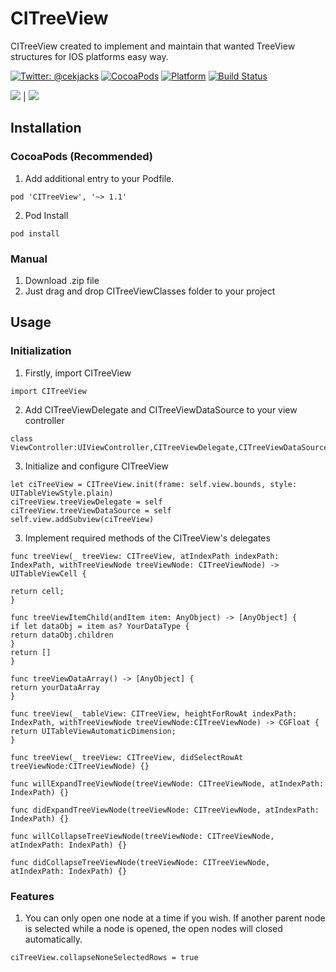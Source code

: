 
# CITreeView

CITreeView created to implement and maintain that wanted TreeView structures for IOS platforms easy way.

[![Twitter: @cekjacks](https://img.shields.io/badge/contact-%40cekjacks-blue.svg)](https://twitter.com/cekjacks)
[![CocoaPods](https://img.shields.io/badge/pod-v1.0.0-blue.svg)](https://github.com/cenksk/CITreeView)
[![Platform](https://img.shields.io/badge/platform-ios-lightgrey.svg)](http://cocoadocs.org/docsets/CITreeView)
[![Build Status](https://travis-ci.org/cenksk/CITreeView.svg?branch=master)](https://travis-ci.org/cenksk/CITreeView)



![](https://github.com/cenksk/CITreeView/blob/master/CITreeView_01.gif) | ![](https://github.com/cenksk/CITreeView/blob/master/CITreeView_02.gif)


## Installation

### CocoaPods (Recommended)

1. Add additional entry to your Podfile.

```
pod 'CITreeView', '~> 1.1'
```

2. Pod Install

```
pod install
```
### Manual

1. Download .zip file
2. Just drag and drop CITreeViewClasses folder to your project

## Usage

### Initialization
1. Firstly, import CITreeView

```
import CITreeView
```

2. Add CITreeViewDelegate and CITreeViewDataSource to your view controller

```
class ViewController:UIViewController,CITreeViewDelegate,CITreeViewDataSource
```

3. Initialize and configure CITreeView

```
let ciTreeView = CITreeView.init(frame: self.view.bounds, style: UITableViewStyle.plain)
ciTreeView.treeViewDelegate = self
ciTreeView.treeViewDataSource = self
self.view.addSubview(ciTreeView)
```

3. Implement required methods of the CITreeView's delegates

```
func treeView(_ treeView: CITreeView, atIndexPath indexPath: IndexPath, withTreeViewNode treeViewNode: CITreeViewNode) -> UITableViewCell {

return cell;
}
```

```
func treeViewItemChild(andItem item: AnyObject) -> [AnyObject] {
if let dataObj = item as? YourDataType {
return dataObj.children
}
return []
}
```
```
func treeViewDataArray() -> [AnyObject] {
return yourDataArray
}
```
```
func treeView(_ tableView: CITreeView, heightForRowAt indexPath: IndexPath, withTreeViewNode treeViewNode:CITreeViewNode) -> CGFloat {
return UITableViewAutomaticDimension;
}
```

```
func treeView(_ treeView: CITreeView, didSelectRowAt treeViewNode:CITreeViewNode) {}

func willExpandTreeViewNode(treeViewNode: CITreeViewNode, atIndexPath: IndexPath) {}

func didExpandTreeViewNode(treeViewNode: CITreeViewNode, atIndexPath: IndexPath) {}

func willCollapseTreeViewNode(treeViewNode: CITreeViewNode, atIndexPath: IndexPath) {}

func didCollapseTreeViewNode(treeViewNode: CITreeViewNode, atIndexPath: IndexPath) {}
```
### Features

1. You can only open one node at a time if you wish. If another parent node is selected while a node is opened, the open nodes will closed automatically.

```
ciTreeView.collapseNoneSelectedRows = true
```


